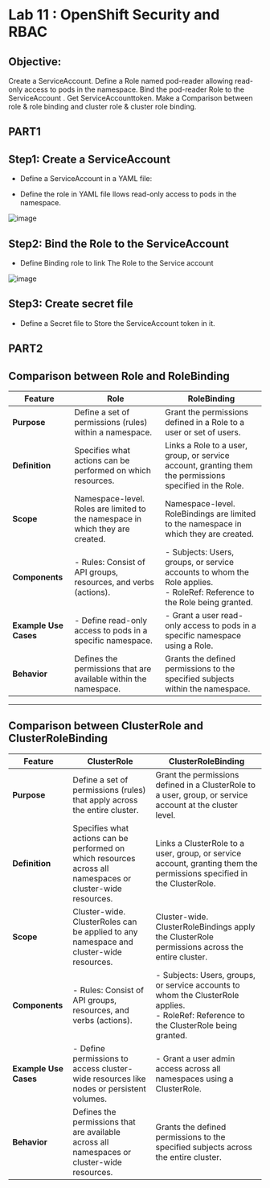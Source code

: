 # Lab 11 : OpenShift Security and RBAC

## Objective: 
Create a ServiceAccount. Define a Role named pod-reader allowing read-only access to pods in the namespace. Bind the pod-reader Role to the ServiceAccount . Get ServiceAccounttoken. Make a Comparison between role & role binding and cluster role & cluster role binding.

## PART1
## Step1: Create a ServiceAccount

- Define a ServiceAccount in a YAML file:

- Define the role in YAML file llows read-only access to pods in the namespace.

![image](https://github.com/ramy282/iVolve_OJT/assets/60857262/6bf491ac-e3c4-4dba-80d8-fd20af61d398)


## Step2: Bind the Role to the ServiceAccount

- Define Binding role to link The Role to the Service account
  
![image](https://github.com/ramy282/iVolve_OJT/assets/60857262/c4eb21f4-0e82-4db9-bfdc-c1d73f35a371)

## Step3: Create secret file

- Define a Secret file to Store the ServiceAccount token in it.

## PART2

## Comparison between Role and RoleBinding

| Feature           | Role                                                                   | RoleBinding                                                              |
|-------------------|------------------------------------------------------------------------|--------------------------------------------------------------------------|
| **Purpose**       | Define a set of permissions (rules) within a namespace.                | Grant the permissions defined in a Role to a user or set of users.       |
| **Definition**    | Specifies what actions can be performed on which resources.            | Links a Role to a user, group, or service account, granting them the permissions specified in the Role. |
| **Scope**         | Namespace-level. Roles are limited to the namespace in which they are created. | Namespace-level. RoleBindings are limited to the namespace in which they are created. |
| **Components**    | - Rules: Consist of API groups, resources, and verbs (actions).        | - Subjects: Users, groups, or service accounts to whom the Role applies. <br> - RoleRef: Reference to the Role being granted. |
| **Example Use Cases** | - Define read-only access to pods in a specific namespace.         | - Grant a user read-only access to pods in a specific namespace using a Role. |
| **Behavior**      | Defines the permissions that are available within the namespace.       | Grants the defined permissions to the specified subjects within the namespace. |

-------------------------------------------------------------------------------------------------------------

## Comparison between ClusterRole and ClusterRoleBinding

| Feature           | ClusterRole                                                            | ClusterRoleBinding                                                       |
|-------------------|------------------------------------------------------------------------|--------------------------------------------------------------------------|
| **Purpose**       | Define a set of permissions (rules) that apply across the entire cluster. | Grant the permissions defined in a ClusterRole to a user, group, or service account at the cluster level. |
| **Definition**    | Specifies what actions can be performed on which resources across all namespaces or cluster-wide resources. | Links a ClusterRole to a user, group, or service account, granting them the permissions specified in the ClusterRole. |
| **Scope**         | Cluster-wide. ClusterRoles can be applied to any namespace and cluster-wide resources. | Cluster-wide. ClusterRoleBindings apply the ClusterRole permissions across the entire cluster. |
| **Components**    | - Rules: Consist of API groups, resources, and verbs (actions).        | - Subjects: Users, groups, or service accounts to whom the ClusterRole applies. <br> - RoleRef: Reference to the ClusterRole being granted. |
| **Example Use Cases** | - Define permissions to access cluster-wide resources like nodes or persistent volumes. | - Grant a user admin access across all namespaces using a ClusterRole.    |
| **Behavior**      | Defines the permissions that are available across all namespaces or cluster-wide resources. | Grants the defined permissions to the specified subjects across the entire cluster. |




